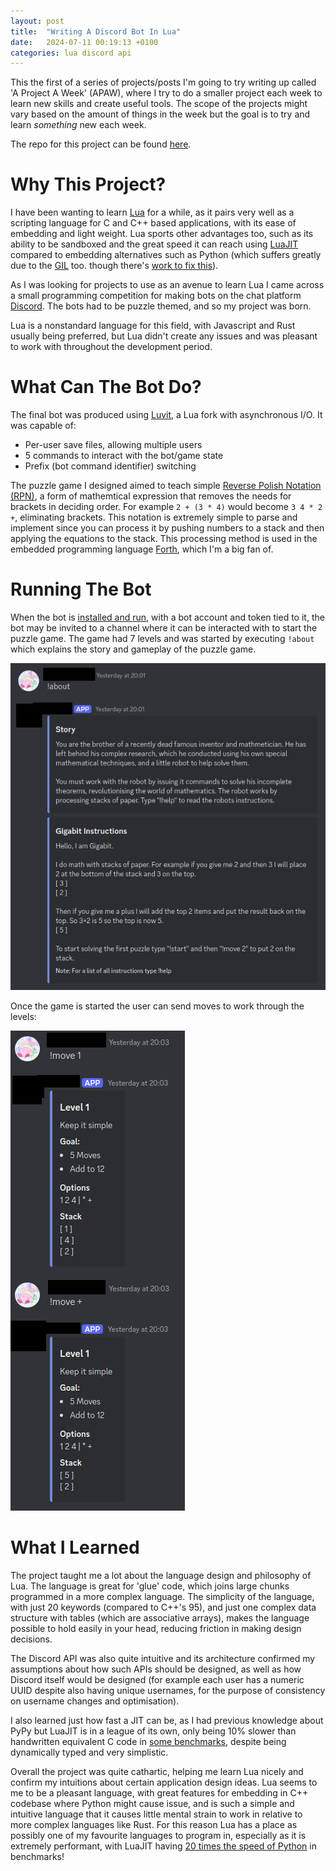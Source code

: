```yaml
---
layout: post
title:  "Writing A Discord Bot In Lua"
date:   2024-07-11 00:19:13 +0100
categories: lua discord api
---
```


This the first of a series of projects/posts I'm going to try writing up called 'A Project A Week' (APAW), where I try to do a smaller project each week to learn new skills and create useful tools. The scope of the projects might vary based on the amount of things in the week but the goal is to try and learn *something* new each week.

The repo for this project can be found [here](https://github.com/Fhoughton/LuaDiscordBot).

# Why This Project?
I have been wanting to learn [Lua](https://www.lua.org/) for a while, as it pairs very well as a scripting language for C and C++ based applications, with its ease of embedding and light weight. Lua sports other advantages too, such as its ability to be sandboxed and the great speed it can reach using [LuaJIT](http://luajit.org/) compared to embedding alternatives such as Python (which suffers greatly due to the [GIL](https://realpython.com/python-gil/) too. though there's [work to fix this](https://peps.python.org/pep-0703/)).

As I was looking for projects to use as an avenue to learn Lua I came across a small programming competition for making bots on the chat platform [Discord](https://discord.com/). The bots had to be puzzle themed, and so my project was born.

Lua is a nonstandard language for this field, with Javascript and Rust usually being preferred, but Lua didn't create any issues and was pleasant to work with throughout the development period.

# What Can The Bot Do?
The final bot was produced using [Luvit](https://luvit.io/), a Lua fork with asynchronous I/O. It was capable of:
- Per-user save files, allowing multiple users
- 5 commands to interact with the bot/game state
- Prefix (bot command identifier) switching

The puzzle game I designed aimed to teach simple [Reverse Polish Notation (RPN)](https://en.wikipedia.org/wiki/reverse_Polish_notation), a form of mathemtical expression that removes the needs for brackets in deciding order. For example ```2 + (3 * 4)``` would become ```3 4 * 2 +```, eliminating brackets. This notation is extremely simple to parse and implement since you can process it by pushing numbers to a stack and then applying the equations to the stack. This processing method is used in the embedded programming language [Forth](https://en.wikipedia.org/wiki/Forth_(programming_language)), which I'm a big fan of.

# Running The Bot
When the bot is [installed and run](https://github.com/Fhoughton/LuaDiscordBot/blob/master/README.md), with a bot account and token tied to it, the bot may be invited to a channel where it can be interacted with to start the puzzle game. The game had 7 levels and was started by executing ```!about``` which explains the story and gameplay of the puzzle game.

![](/images/luabotabout.png)

Once the game is started the user can send moves to work through the levels:

![](/images/luabotusage.png)


# What I Learned
The project taught me a lot about the language design and philosophy of Lua. The language is great for 'glue' code, which joins large chunks programmed in a more complex language. The simplicity of the language, with just 20 keywords (compared to C++'s 95), and just one complex data structure with tables (which are associative arrays), makes the language possible to hold easily in your head, reducing friction in making design decisions.

The Discord API was also quite intuitive and its architecture confirmed my assumptions about how such APIs should be designed, as well as how Discord itself would be designed (for example each user has a numeric UUID despite also having unique usernames, for the purpose of consistency on username changes and optimisation).

I also learned just how fast a JIT can be, as I had previous knowledge about PyPy but LuaJIT is in a league of its own, only being 10% slower than handwritten equivalent C code in [some benchmarks](https://old.reddit.com/r/lua/comments/htqn0t/luajit_once_again_nearly_as_fast_as_the/), despite being dynamically typed and very simplistic.

Overall the project was quite cathartic, helping me learn Lua nicely and confirm my intuitions about certain application design ideas. Lua seems to me to be a pleasant language, with great features for embedding in C++ codebase where Python might cause issue, and is such a simple and intuitive language that it causes little mental strain to work in relative to more complex languages like Rust. For this reason Lua has a place as possibly one of my favourite languages to program in, especially as it is extremely performant, with LuaJIT having [20 times the speed of Python](https://reddit.com/r/Compilers/comments/llujxv/luajit_performance/) in benchmarks!